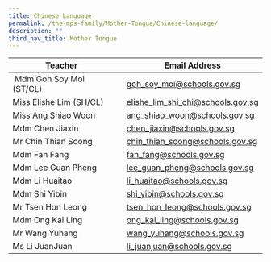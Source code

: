 ```yaml
---
title: Chinese Language
permalink: /the-mps-family/Mother-Tongue/Chinese-language/
description: ""
third_nav_title: Mother Tongue
---
```


| Teacher|  | Email Address |
| -------- | -------- | -------- |
|  Mdm Goh Soy Moi (ST/CL)     |      | goh_soy_moi@schools.gov.sg     |
| Miss Elishe Lim (SH/CL)     |      | elishe_lim_shi_chi@schools.gov.sg     |
| Miss Ang Shiao Woon     |      | ang_shiao_woon@schools.gov.sg     |
| Mdm Chen Jiaxin     |      | chen_jiaxin@schools.gov.sg     |
| Mr Chin Thian Soong     |      | chin_thian_soong@schools.gov.sg    |
| Mdm Fan Fang     |      | fan_fang@schools.gov.sg     |
| Mdm Lee Guan Pheng     |      | lee_guan_pheng@schools.gov.sg     |
| Mdm Li Huaitao     |      | li_huaitao@schools.gov.sg     |
| Mdm Shi Yibin     |      | shi_yibin@schools.gov.sg     |
| Mr Tsen Hon Leong     |      | tsen_hon_leong@schools.gov.sg     |
| Mdm Ong Kai Ling     |      | ong_kai_ling@schools.gov.sg     |
| Mr Wang Yuhang     |      | wang_yuhang@schools.gov.sg     |
| Ms Li JuanJuan     |      | li_juanjuan@schools.gov.sg     |